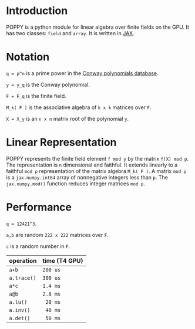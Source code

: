 # Introduction
POPPY is a python module for linear algebra over finite fields on the GPU. It has two classes: `field` and `array`. It is written in [JAX](https://github.com/google/jax).



# Notation
`q = p^n` is a prime power in the [Conway polynomials database](https://github.com/sagemath/conway-polynomials).

`y = y_q` is the Conway polynomial. 

`F = F_q` is the finite field.

`M_k( F )` is the associative algebra of `k x k` matrices over `F`.

`X = X_y` is an `n x n` matrix root of the polynomial `y`.


# Linear Representation
POPPY represents the finite field element `f mod y` by the matrix `f(X) mod p`. The representation is `n` dimensional and faithful. It extends linearly to a faithful `mod p` representation 
of the matrix algebra `M_k( F )`. A matrix `mod p` is a `jax.numpy.int64` array of nonnegative integers less than `p`. The `jax.numpy.mod()` function reduces integer matrices `mod p`.

# Performance

`q = 12421^3`.
 
`a,b` are random `222 x 222` matrices over `F`.

`c` is a random number in `F`.

| operation  | time (T4 GPU) |
| ------------- | ------------- |
| `a+b`  | `200 us`  |
| `a.trace()` | `300 us` |
| `a*c`  | `1.4 ms`  |
| `a@b`  | `2.8 ms`  |
| `a.lu()`  | ` 20 ms`  |
| `a.inv()`  | ` 40 ms`  |
| `a.det()`  | ` 50 ms`  |
